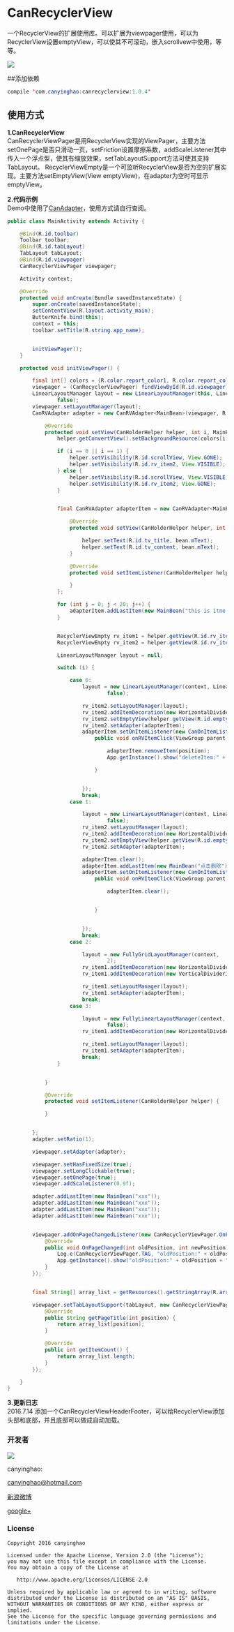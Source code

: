 # CanRecyclerView
一个RecyclerView的扩展使用库。可以扩展为viewpager使用，可以为RecyclerView设置emptyView，可以使其不可滚动，嵌入scrollvew中使用，等等。



![](./pic/CanRecyclerView.gif)  



##添加依赖
```JAVA
compile 'com.canyinghao:canrecyclerview:1.0.4'
```


## 使用方式 
**1.CanRecyclerView**  
CanRecyclerViewPager是用RecyclerView实现的ViewPager，主要方法setOnePage是否只滑动一页，setFriction设置摩擦系数，addScaleListener其中传入一个浮点型，使其有缩放效果，setTabLayoutSupport方法可使其支持TabLayout。
RecyclerViewEmpty是一个可监听RecyclerView是否为空的扩展实现。主要方法setEmptyView(View emptyView)，在adapter为空时可显示emptyView。


**2.代码示例**  
Demo中使用了[CanAdapter](https://github.com/canyinghao/CanAdapter)，使用方式请自行查阅。
```JAVA
public class MainActivity extends Activity {

    @Bind(R.id.toolbar)
    Toolbar toolbar;
    @Bind(R.id.tabLayout)
    TabLayout tabLayout;
    @Bind(R.id.viewpager)
    CanRecyclerViewPager viewpager;

    Activity context;

    @Override
    protected void onCreate(Bundle savedInstanceState) {
        super.onCreate(savedInstanceState);
        setContentView(R.layout.activity_main);
        ButterKnife.bind(this);
        context = this;
        toolbar.setTitle(R.string.app_name);


        initViewPager();
    }

    protected void initViewPager() {

        final int[] colors = {R.color.report_color1, R.color.report_color2, R.color.report_color3, R.color.report_color4};
        viewpager = (CanRecyclerViewPager) findViewById(R.id.viewpager);
        LinearLayoutManager layout = new LinearLayoutManager(this, LinearLayoutManager.HORIZONTAL,
                false);
        viewpager.setLayoutManager(layout);
        CanRVAdapter adapter = new CanRVAdapter<MainBean>(viewpager, R.layout.item_main) {

            @Override
            protected void setView(CanHolderHelper helper, int i, MainBean bean) {
                helper.getConvertView().setBackgroundResource(colors[i]);

                if (i == 0 || i == 1) {
                    helper.setVisibility(R.id.scrollView, View.GONE);
                    helper.setVisibility(R.id.rv_item2, View.VISIBLE);
                } else {
                    helper.setVisibility(R.id.scrollView, View.VISIBLE);
                    helper.setVisibility(R.id.rv_item2, View.GONE);
                }


                final CanRVAdapter adapterItem = new CanRVAdapter<MainBean>(viewpager, R.layout.item_3) {

                    @Override
                    protected void setView(CanHolderHelper helper, int i, MainBean bean) {

                        helper.setText(R.id.tv_title, bean.mText);
                        helper.setText(R.id.tv_content, bean.mText);
                    }

                    @Override
                    protected void setItemListener(CanHolderHelper helper) {

                    }
                };

                for (int j = 0; j < 20; j++) {
                    adapterItem.addLastItem(new MainBean("this is itme " + j));
                }


                RecyclerViewEmpty rv_item1 = helper.getView(R.id.rv_item1);
                RecyclerViewEmpty rv_item2 = helper.getView(R.id.rv_item2);

                LinearLayoutManager layout = null;

                switch (i) {

                    case 0:
                        layout = new LinearLayoutManager(context, LinearLayoutManager.VERTICAL,
                                false);

                        rv_item2.setLayoutManager(layout);
                        rv_item2.addItemDecoration(new HorizontalDividerItemDecoration.Builder(context).colorResId(R.color.line).size(10).showLastDivider().build());
                        rv_item2.setEmptyView(helper.getView(R.id.empty));
                        rv_item2.setAdapter(adapterItem);
                        adapterItem.setOnItemListener(new CanOnItemListener() {
                            public void onRVItemClick(ViewGroup parent, View itemView, int position) {

                                adapterItem.removeItem(position);
                                App.getInstance().show("deleteItem:" + position);

                            }


                        });
                        break;
                    case 1:

                        layout = new LinearLayoutManager(context, LinearLayoutManager.VERTICAL,
                                false);
                        rv_item2.setLayoutManager(layout);
                        rv_item2.addItemDecoration(new HorizontalDividerItemDecoration.Builder(context).colorResId(R.color.line).size(5).showLastDivider().build());
                        rv_item2.setEmptyView(helper.getView(R.id.empty));
                        rv_item2.setAdapter(adapterItem);

                        adapterItem.clear();
                        adapterItem.addLastItem(new MainBean("点击删除"));
                        adapterItem.setOnItemListener(new CanOnItemListener() {
                            public void onRVItemClick(ViewGroup parent, View itemView, int position) {

                                adapterItem.clear();


                            }


                        });
                        break;
                    case 2:

                        layout = new FullyGridLayoutManager(context,
                                2);
                        rv_item1.addItemDecoration(new HorizontalDividerItemDecoration.Builder(context).colorResId(R.color.line).size(5).showLastDivider().build());
                        rv_item1.addItemDecoration(new VerticalDividerItemDecoration.Builder(context).colorResId(R.color.line).size(5).showLastDivider().build());

                        rv_item1.setLayoutManager(layout);
                        rv_item1.setAdapter(adapterItem);
                        break;
                    case 3:

                        layout = new FullyLinearLayoutManager(context, LinearLayoutManager.VERTICAL,
                                false);
                        rv_item1.addItemDecoration(new HorizontalDividerItemDecoration.Builder(context).colorResId(R.color.color_main).size(2).showLastDivider().build());

                        rv_item1.setLayoutManager(layout);
                        rv_item1.setAdapter(adapterItem);
                        break;
                }


            }

            @Override
            protected void setItemListener(CanHolderHelper helper) {

            }


        };
        adapter.setRatio(1);

        viewpager.setAdapter(adapter);

        viewpager.setHasFixedSize(true);
        viewpager.setLongClickable(true);
        viewpager.setOnePage(true);
        viewpager.addScaleListener(0.9f);

        adapter.addLastItem(new MainBean("xxx"));
        adapter.addLastItem(new MainBean("xxx"));
        adapter.addLastItem(new MainBean("xxx"));
        adapter.addLastItem(new MainBean("xxx"));


        viewpager.addOnPageChangedListener(new CanRecyclerViewPager.OnPageChangedListener() {
            @Override
            public void OnPageChanged(int oldPosition, int newPosition) {
                Log.e(CanRecyclerViewPager.TAG, "oldPosition:" + oldPosition + " newPosition:" + newPosition);
                App.getInstance().show("oldPosition:" + oldPosition + " newPosition:" + newPosition);
            }
        });


        final String[] array_list = getResources().getStringArray(R.array.array_list);

        viewpager.setTabLayoutSupport(tabLayout, new CanRecyclerViewPager.ViewPagerTabLayoutAdapter() {
            @Override
            public String getPageTitle(int position) {
                return array_list[position];
            }

            @Override
            public int getItemCount() {
                return array_list.length;
            }
        });

    }
}
```

**3.更新日志**  
2016.7.14  添加一个CanRecyclerViewHeaderFooter，可以给RecyclerView添加头部和底部，并且底部可以做成自动加载。


### 开发者

![](https://avatars3.githubusercontent.com/u/12572840?v=3&s=460) 

canyinghao: 

<canyinghao@hotmail.com>  

[新浪微博](http://weibo.com/u/5670978460)

[google+](https://plus.google.com/u/0/109542533436298291853)

### License

    Copyright 2016 canyinghao

    Licensed under the Apache License, Version 2.0 (the "License");
    you may not use this file except in compliance with the License.
    You may obtain a copy of the License at

       http://www.apache.org/licenses/LICENSE-2.0

    Unless required by applicable law or agreed to in writing, software
    distributed under the License is distributed on an "AS IS" BASIS,
    WITHOUT WARRANTIES OR CONDITIONS OF ANY KIND, either express or implied.
    See the License for the specific language governing permissions and
    limitations under the License.
